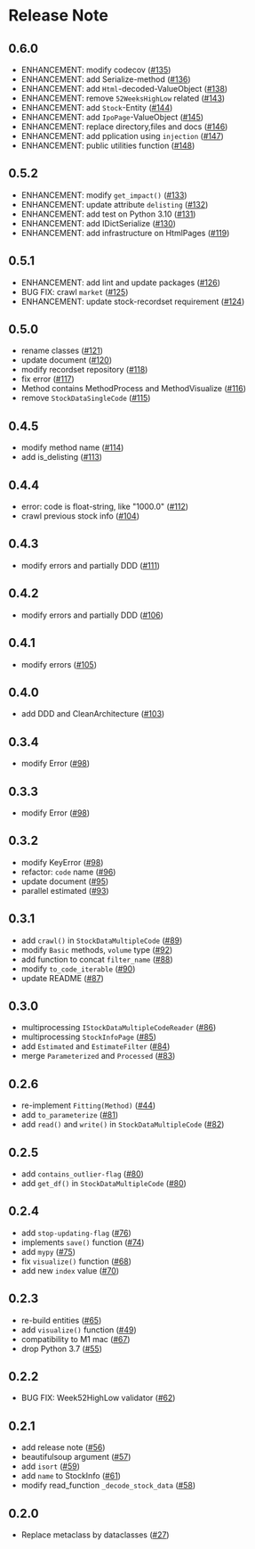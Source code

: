 # Release Note

## 0.6.0

- ENHANCEMENT: modify codecov ([#135](https://github.com/gsy0911/kabutobashi/issues/135))
- ENHANCEMENT: add Serialize-method ([#136](https://github.com/gsy0911/kabutobashi/issues/136))
- ENHANCEMENT: add `Html`-decoded-ValueObject ([#138](https://github.com/gsy0911/kabutobashi/issues/138))
- ENHANCEMENT: remove `52WeeksHighLow` related ([#143](https://github.com/gsy0911/kabutobashi/issues/143))
- ENHANCEMENT: add `Stock`-Entity ([#144](https://github.com/gsy0911/kabutobashi/issues/144))
- ENHANCEMENT: add `IpoPage`-ValueObject ([#145](https://github.com/gsy0911/kabutobashi/issues/145))
- ENHANCEMENT: replace directory,files and docs ([#146](https://github.com/gsy0911/kabutobashi/issues/146))
- ENHANCEMENT: add pplication using ``injection`` ([#147](https://github.com/gsy0911/kabutobashi/issues/147))
- ENHANCEMENT: public utilities function ([#148](https://github.com/gsy0911/kabutobashi/issues/148))


## 0.5.2

- ENHANCEMENT: modify `get_impact()` ([#133](https://github.com/gsy0911/kabutobashi/issues/133))
- ENHANCEMENT: update attribute `delisting` ([#132](https://github.com/gsy0911/kabutobashi/issues/132))
- ENHANCEMENT: add test on Python 3.10 ([#131](https://github.com/gsy0911/kabutobashi/issues/131))
- ENHANCEMENT: add IDictSerialize ([#130](https://github.com/gsy0911/kabutobashi/issues/130))
- ENHANCEMENT: add infrastructure on HtmlPages ([#119](https://github.com/gsy0911/kabutobashi/issues/119))

## 0.5.1

- ENHANCEMENT: add lint and update packages ([#126](https://github.com/gsy0911/kabutobashi/issues/126))
- BUG FIX: crawl `market` ([#125](https://github.com/gsy0911/kabutobashi/issues/125))
- ENHANCEMENT: update stock-recordset requirement ([#124](https://github.com/gsy0911/kabutobashi/issues/124))

## 0.5.0

- rename classes ([#121](https://github.com/gsy0911/kabutobashi/issues/121))
- update document ([#120](https://github.com/gsy0911/kabutobashi/issues/120))
- modify recordset repository ([#118](https://github.com/gsy0911/kabutobashi/issues/118))
- fix error ([#117](https://github.com/gsy0911/kabutobashi/issues/117))
- Method contains MethodProcess and MethodVisualize ([#116](https://github.com/gsy0911/kabutobashi/issues/116))
- remove `StockDataSingleCode` ([#115](https://github.com/gsy0911/kabutobashi/issues/115))

## 0.4.5

- modify method name ([#114](https://github.com/gsy0911/kabutobashi/issues/114))
- add is_delisting ([#113](https://github.com/gsy0911/kabutobashi/issues/113))

## 0.4.4

- error: code is float-string, like "1000.0" ([#112](https://github.com/gsy0911/kabutobashi/issues/112))
- crawl previous stock info ([#104](https://github.com/gsy0911/kabutobashi/issues/104))

## 0.4.3

- modify errors and partially DDD ([#111](https://github.com/gsy0911/kabutobashi/issues/111))

## 0.4.2

- modify errors and partially DDD ([#106](https://github.com/gsy0911/kabutobashi/issues/106))

## 0.4.1

- modify errors ([#105](https://github.com/gsy0911/kabutobashi/issues/105))

## 0.4.0

- add DDD and CleanArchitecture ([#103](https://github.com/gsy0911/kabutobashi/issues/103))

## 0.3.4

- modify Error ([#98](https://github.com/gsy0911/kabutobashi/issues/98))

## 0.3.3

- modify Error ([#98](https://github.com/gsy0911/kabutobashi/issues/98))

## 0.3.2

- modify KeyError ([#98](https://github.com/gsy0911/kabutobashi/issues/98))
- refactor: `code` name ([#96](https://github.com/gsy0911/kabutobashi/issues/96))
- update document ([#95](https://github.com/gsy0911/kabutobashi/issues/95))
- parallel estimated ([#93](https://github.com/gsy0911/kabutobashi/issues/93))

## 0.3.1

- add `crawl()` in `StockDataMultipleCode` ([#89](https://github.com/gsy0911/kabutobashi/issues/89))
- modify `Basic` methods, `volume` type ([#92](https://github.com/gsy0911/kabutobashi/issues/92))
- add function to concat `filter_name` ([#88](https://github.com/gsy0911/kabutobashi/issues/88))
- modify `to_code_iterable` ([#90](https://github.com/gsy0911/kabutobashi/issues/90))
- update README ([#87](https://github.com/gsy0911/kabutobashi/issues/87))

## 0.3.0

- multiprocessing `IStockDataMultipleCodeReader` ([#86](https://github.com/gsy0911/kabutobashi/issues/86))
- multiprocessing `StockInfoPage` ([#85](https://github.com/gsy0911/kabutobashi/issues/85))
- add `Estimated` and `EstimateFilter` ([#84](https://github.com/gsy0911/kabutobashi/issues/84))
- merge `Parameterized` and `Processed` ([#83](https://github.com/gsy0911/kabutobashi/issues/83))


## 0.2.6

- re-implement `Fitting(Method)` ([#44](https://github.com/gsy0911/kabutobashi/issues/44))
- add `to_parameterize` ([#81](https://github.com/gsy0911/kabutobashi/issues/81))
- add `read()` and `write()` in `StockDataMultipleCode` ([#82](https://github.com/gsy0911/kabutobashi/issues/82))

## 0.2.5

- add `contains_outlier-flag` ([#80](https://github.com/gsy0911/kabutobashi/issues/80))
- add `get_df()` in `StockDataMultipleCode` ([#80](https://github.com/gsy0911/kabutobashi/issues/80))

## 0.2.4


- add `stop-updating-flag` ([#76](https://github.com/gsy0911/kabutobashi/issues/76))
- implements `save()` function ([#74](https://github.com/gsy0911/kabutobashi/issues/74))
- add `mypy` ([#75](https://github.com/gsy0911/kabutobashi/issues/75))
- fix `visualize()` function ([#68](https://github.com/gsy0911/kabutobashi/issues/68))
- add new `index` value ([#70](https://github.com/gsy0911/kabutobashi/issues/70))


## 0.2.3

- re-build entities ([#65](https://github.com/gsy0911/kabutobashi/issues/65))
- add `visualize()` function ([#49](https://github.com/gsy0911/kabutobashi/issues/49))
- compatibility to M1 mac ([#67](https://github.com/gsy0911/kabutobashi/issues/67))
- drop Python 3.7 ([#55](https://github.com/gsy0911/kabutobashi/issues/55))

## 0.2.2

- BUG FIX: Week52HighLow validator ([#62](https://github.com/gsy0911/kabutobashi/issues/62))

## 0.2.1

- add release note ([#56](https://github.com/gsy0911/kabutobashi/issues/56))
- beautifulsoup argument ([#57](https://github.com/gsy0911/kabutobashi/issues/57))
- add `isort` ([#59](https://github.com/gsy0911/kabutobashi/issues/59))
- add `name` to StockInfo ([#61](https://github.com/gsy0911/kabutobashi/issues/61))
- modify read_function `_decode_stock_data` ([#58](https://github.com/gsy0911/kabutobashi/issues/58))

## 0.2.0

- Replace metaclass by dataclasses ([#27](https://github.com/gsy0911/kabutobashi/issues/27))
